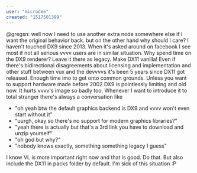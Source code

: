 ```yaml
---
user: "microdee"
created: "1517501399"
---
```


@gregsn: well now I need to use another extra node somewhere else if I want the original behavior back. but on the other hand why should I care? I haven't touched DX9 since 2013. When it's asked around on facebook I see most if not all serious vvvv users are in similar situation. Why spend time on the DX9 renderer? Leave it there as legacy. Make DX11 vanilla! Even if there's bidirectional disagreements about licensing and implementation and other stuff between vux and the devvvvs it's been 5 years since DX11 got released. Enough time imo to get onto common grounds. Unless you want to support hardware made before 2002 DX9 is pointlessly limiting and old now. It hurts vvvv's image so badly too. Whenever I want to introduce it to total stranger there's always a conversation like
- "oh yeah btw the default graphics backend is DX9 and vvvv won't even start without it"
- "uurgh, okay so there's no support for modern graphics libraries?"
- "yeah there is actually but that's a 3rd link you have to download and unzip yourself"
- "oh god but why?"
- "nobody knows exactly, something something legacy I guess"

I know VL is more important right now and that is good. Do that. But also include the DX11 in packs folder by default. I'm sick of this situation :P
</rant>
